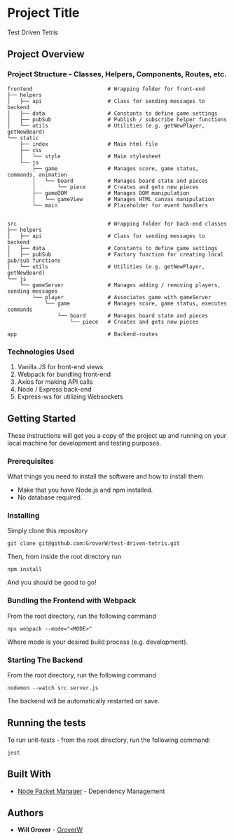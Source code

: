 # Project Title

Test Driven Tetris

## Project Overview

### Project Structure - Classes, Helpers, Components, Routes, etc.

```
frontend                        # Wrapping folder for front-end
├── helpers
│   ├── api                     # Class for sending messages to backend
│   ├── data                    # Constants to define game settings
│   ├── pubSub                  # Publish / subscribe helper functions
│   └── utils                   # Utilities (e.g. getNewPlayer, getNewBoard)
└── static
    ├── index                   # Main html file
    ├── css               
    │   └── style               # Main stylesheet
    └── js
        ├── game                # Manages score, game status, commands, animation
        │   └── board           # Manages board state and pieces
        │       └── piece       # Creates and gets new pieces
        ├── gameDOM             # Manages DOM manipulation
        │   └── gameView        # Manages HTML canvas manipulation
        └── main                # Placeholder for event handlers
        

src                             # Wrapping folder for back-end classes
├── helpers
│   ├── api                     # Class for sending messages to backend
│   ├── data                    # Constants to define game settings
│   ├── pubSub                  # Factory function for creating local pub/sub functions
│   └── utils                   # Utilities (e.g. getNewPlayer, getNewBoard)
└── js
    └── gameServer              # Manages adding / removing players, sending messages
        └── player              # Associates game with gameServer        
            └── game            # Manages score, game status, executes commands
                └── board       # Manages board state and pieces
                    └── piece   # Creates and gets new pieces

app                             # Backend-routes
```

### Technologies Used

1. Vanilla JS for front-end views
2. Webpack for bundling front-end
3. Axios for making API calls
4. Node / Express back-end
5. Express-ws for utilizing Websockets

## Getting Started

These instructions will get you a copy of the project up and running on your local machine for development and testing purposes.

### Prerequisites

What things you need to install the software and how to install them

* Make that you have Node.js and npm installed. 
* No database required.

### Installing

Simply clone this repository

```
git clone git@github.com:GroverW/test-driven-tetris.git
```

Then, from inside the root directory run

```
npm install
```

And you should be good to go!

### Bundling the Frontend with Webpack

From the root directory, run the following command

```
npx webpack --mode="<MODE>"
```

Where mode is your desired build process (e.g. development).

### Starting The Backend

From the root directory, run the following command

```
nodemon --watch src server.js
```

The backend will be automatically restarted on save.

## Running the tests

To run unit-tests - from the root directory, run the following command:
```
jest
```

## Built With

* [Node Packet Manager](https://www.npmjs.com/) - Dependency Management

## Authors

* **Will Grover** - [GroverW](https://github.com/GroverW)
